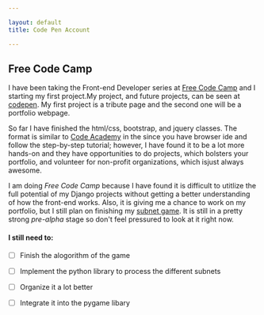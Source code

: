 ```yaml
---

layout: default
title: Code Pen Account

---
```


## Free Code Camp 

I have been taking the Front-end Developer series at [Free Code Camp](http://www.freecodecamp.com) and I starting my first project.My project, and future projects, can be seen at [codepen](https://codepen.io/gatomalo/). My first project is a tribute page and the second one will be a portfolio webpage.

So far I have finished the html/css, bootstrap, and jquery classes. The format is similar to [Code Academy](www.codeacademy.com) in the since you have browser ide and follow the step-by-step tutorial; however, I have found it to be a lot more hands-on and they have opportunities to do projects, which bolsters your portfolio, and volunteer for non-profit organizations, which isjust always awesome.

I am doing *Free Code Camp* because I have found it is difficult to utitlize the full potential of my Django projects without
getting a better understanding of how the front-end works. Also, it is giving me a chance to work on my portfolio, but I still plan on finishing my [subnet game](https://github.com/gatasmalas/subnetgame). It is still in a pretty strong *pre-alpha* stage so don't feel pressured to look at it right now.

#### I still need to:

- [ ] Finish the alogorithm of the game

- [ ] Implement the python library to process the different subnets

- [ ] Organize it a lot better

- [ ] Integrate it into the pygame libary
